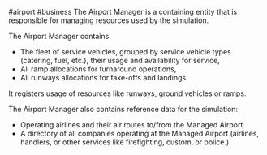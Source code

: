 #airport #business 
The Airport Manager is a containing entity that is responsible for managing resources used by the simulation.

The Airport Manager contains
- The fleet of service vehicles, grouped by service vehicle types (catering, fuel, etc.), their usage and availability for service,
- All ramp allocations for turnaround operations,
- All runways allocations for take-offs and landings.

It registers usage of resources like runways, ground vehicles or ramps.

The Airport Manager also contains reference data for the simulation:
- Operating airlines and their air routes to/from the Managed Airport
- A directory of all companies operating at the Managed Airport (airlines, handlers, or other services like firefighting, custom, or police.)

